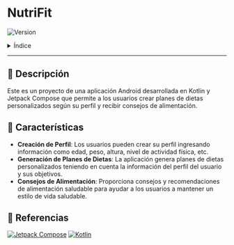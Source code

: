 # NutriFit

![Version](https://img.shields.io/badge/version-0.1.0-blue.svg)

<details>
<summary>Índice</summary>

- [📃 Descripción](#descripción)
- [🎯 Características](#características)
- [🔗 Referencias](#referencias)

</details>

---
## 📃 Descripción
Este es un proyecto de una aplicación Android desarrollada en Kotlin y Jetpack Compose que permite a los usuarios crear planes de dietas personalizados según su perfil y recibir consejos de alimentación.

## 🎯 Características
- **Creación de Perfil**: Los usuarios pueden crear su perfil ingresando información como edad, peso, altura, nivel de actividad física, etc.
- **Generación de Planes de Dietas**: La aplicación genera planes de dietas personalizados teniendo en cuenta la información del perfil del usuario y sus objetivos.
- **Consejos de Alimentación**: Proporciona consejos y recomendaciones de alimentación saludable para ayudar a los usuarios a mantener un estilo de vida saludable.

## 🔗 Referencias
[![Jetpack Compose](https://img.shields.io/badge/jetpack_compose-d2e3fc?style=for-the-badge&logo=jetpackcompose&logoColor=green&labelColor=002b41)](https://developer.android.com/develop/ui/compose)
[![Kotlin](https://img.shields.io/badge/kotlin-303033?style=for-the-badge&logo=kotlin&logoColor=ac2ff5&labelColor=19191c)](https://www.jenkins.io/doc/book/pipeline/shared-libraries/)

